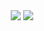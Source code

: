<div style="text-align:center">
  <img style="margin-top:1em" src="https://www.chromethemer.com/wallpapers/chromebook-wallpapers/images/960/demon-slayer-kimetsu-chromebook-wallpaper.jpg">
  <img style="margin-top:4em" src="https://i.pinimg.com/originals/ed/e2/07/ede207095a48f0b2ccc60fe9916fbb4e.jpg"
</div>
